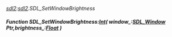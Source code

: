 _[sdl2](../../modules/sdl2/sdl2-module.md):[sdl2](../../modules/sdl2/sdl2-module.md).SDL\_SetWindowBrightness_
##### Function SDL\_SetWindowBrightness:[Int](../../modules/wonkey/wonkey-types-int.md)( window_:[SDL_Window](../../modules/sdl2/sdl2-sdl_window.md) Ptr,brightness_:[Float](../../modules/wonkey/wonkey-types-float.md) )
